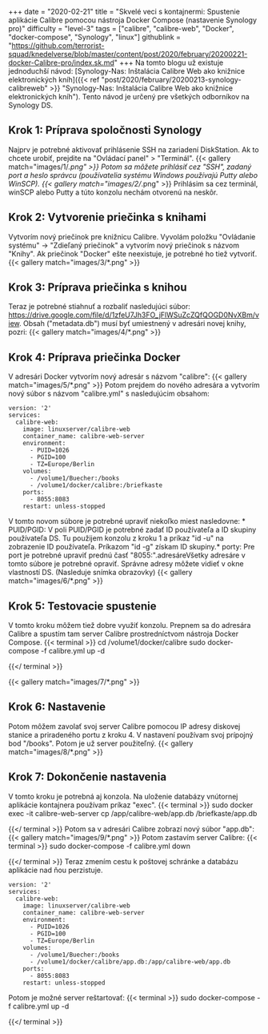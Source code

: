 +++
date = "2020-02-21"
title = "Skvelé veci s kontajnermi: Spustenie aplikácie Calibre pomocou nástroja Docker Compose (nastavenie Synology pro)"
difficulty = "level-3"
tags = ["calibre", "calibre-web", "Docker", "docker-compose", "Synology", "linux"]
githublink = "https://github.com/terrorist-squad/knedelverse/blob/master/content/post/2020/february/20200221-docker-Calibre-pro/index.sk.md"
+++
Na tomto blogu už existuje jednoduchší návod: [Synology-Nas: Inštalácia Calibre Web ako knižnice elektronických kníh]({{< ref "post/2020/february/20200213-synology-calibreweb" >}} "Synology-Nas: Inštalácia Calibre Web ako knižnice elektronických kníh"). Tento návod je určený pre všetkých odborníkov na Synology DS.
## Krok 1: Príprava spoločnosti Synology
Najprv je potrebné aktivovať prihlásenie SSH na zariadení DiskStation. Ak to chcete urobiť, prejdite na "Ovládací panel" > "Terminál".
{{< gallery match="images/1/*.png" >}}
Potom sa môžete prihlásiť cez "SSH", zadaný port a heslo správcu (používatelia systému Windows používajú Putty alebo WinSCP).
{{< gallery match="images/2/*.png" >}}
Prihlásim sa cez terminál, winSCP alebo Putty a túto konzolu nechám otvorenú na neskôr.
## Krok 2: Vytvorenie priečinka s knihami
Vytvorím nový priečinok pre knižnicu Calibre. Vyvolám položku "Ovládanie systému" -> "Zdieľaný priečinok" a vytvorím nový priečinok s názvom "Knihy". Ak priečinok "Docker" ešte neexistuje, je potrebné ho tiež vytvoriť.
{{< gallery match="images/3/*.png" >}}

## Krok 3: Príprava priečinka s knihou
Teraz je potrebné stiahnuť a rozbaliť nasledujúci súbor: https://drive.google.com/file/d/1zfeU7Jh3FO_jFlWSuZcZQfQOGD0NvXBm/view. Obsah ("metadata.db") musí byť umiestnený v adresári novej knihy, pozri:
{{< gallery match="images/4/*.png" >}}

## Krok 4: Príprava priečinka Docker
V adresári Docker vytvorím nový adresár s názvom "calibre":
{{< gallery match="images/5/*.png" >}}
Potom prejdem do nového adresára a vytvorím nový súbor s názvom "calibre.yml" s nasledujúcim obsahom:
```
version: '2'
services:
  calibre-web:
    image: linuxserver/calibre-web
    container_name: calibre-web-server
    environment:
      - PUID=1026
      - PGID=100
      - TZ=Europe/Berlin
    volumes:
      - /volume1/Buecher:/books
      - /volume1/docker/calibre:/briefkaste
    ports:
      - 8055:8083
    restart: unless-stopped

```
V tomto novom súbore je potrebné upraviť niekoľko miest nasledovne: * PUID/PGID: V poli PUID/PGID je potrebné zadať ID používateľa a ID skupiny používateľa DS. Tu použijem konzolu z kroku 1 a príkaz "id -u" na zobrazenie ID používateľa. Príkazom "id -g" získam ID skupiny.* porty: Pre port je potrebné upraviť prednú časť "8055:".adresáreVšetky adresáre v tomto súbore je potrebné opraviť. Správne adresy môžete vidieť v okne vlastností DS. (Nasleduje snímka obrazovky)
{{< gallery match="images/6/*.png" >}}

## Krok 5: Testovacie spustenie
V tomto kroku môžem tiež dobre využiť konzolu. Prepnem sa do adresára Calibre a spustím tam server Calibre prostredníctvom nástroja Docker Compose.
{{< terminal >}}
cd /volume1/docker/calibre
sudo docker-compose -f calibre.yml up -d

{{</ terminal >}}

{{< gallery match="images/7/*.png" >}}

## Krok 6: Nastavenie
Potom môžem zavolať svoj server Calibre pomocou IP adresy diskovej stanice a priradeného portu z kroku 4. V nastavení používam svoj prípojný bod "/books". Potom je už server použiteľný.
{{< gallery match="images/8/*.png" >}}

## Krok 7: Dokončenie nastavenia
V tomto kroku je potrebná aj konzola. Na uloženie databázy vnútornej aplikácie kontajnera používam príkaz "exec".
{{< terminal >}}
sudo docker exec -it calibre-web-server cp /app/calibre-web/app.db /briefkaste/app.db

{{</ terminal >}}
Potom sa v adresári Calibre zobrazí nový súbor "app.db":
{{< gallery match="images/9/*.png" >}}
Potom zastavím server Calibre:
{{< terminal >}}
sudo docker-compose -f calibre.yml down

{{</ terminal >}}
Teraz zmením cestu k poštovej schránke a databázu aplikácie nad ňou perzistuje.
```
version: '2'
services:
  calibre-web:
    image: linuxserver/calibre-web
    container_name: calibre-web-server
    environment:
      - PUID=1026
      - PGID=100
      - TZ=Europe/Berlin
    volumes:
      - /volume1/Buecher:/books
      - /volume1/docker/calibre/app.db:/app/calibre-web/app.db
    ports:
      - 8055:8083
    restart: unless-stopped

```
Potom je možné server reštartovať:
{{< terminal >}}
sudo docker-compose -f calibre.yml up -d

{{</ terminal >}}